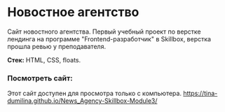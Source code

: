 # Новостное агентство

Сайт новостного агентства. Первый учебный проект по верстке лендинга на программе "Frontend-разработчик" в Skillbox, верстка прошла ревью у преподавателя.

**Стек:** HTML, CSS, floats.

### Посмотреть сайт: 
Этот сайт доступен для просмотра только с компьютера.
https://tina-dumilina.github.io/News_Agency-Skillbox-Module3/
